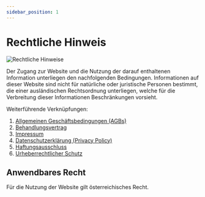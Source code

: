 ```yaml
---
sidebar_position: 1
---
```


# Rechtliche Hinweis

![Rechtliche Hinweise](/Bilder/Rechtliche-Hinweise-Bild-1.png)

Der Zugang zur Website und die Nutzung der darauf enthaltenen Information unterliegen den nachfolgenden Bedingungen. Informationen auf dieser Website sind nicht für natürliche oder juristische Personen bestimmt, die einer ausländischen Rechtsordnung unterliegen, welche für die  Verbreitung dieser Informationen Beschränkungen vorsieht.

Weiterführende Verknüpfungen:

1. [Allgemeinen Geschäftsbedingungen (AGBs)](AGBs.md)
2. [Behandlungsvertrag](Behandlungsvertrag.md)
3. [Impressum](Impressum.md)
4. [Datenschutzerklärung (Privacy Policy)](Datenschutz.md)
5. [Haftungsausschluss](Haftungsausschluss.md)
6. [Urheberrechtlicher Schutz](Urheberrecht.md)



## Anwendbares Recht

Für die Nutzung der Website gilt österreichisches Recht.


